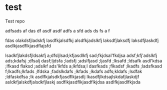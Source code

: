 # test
Test repo

adfsads
af
das
df
asdf
asdf
adfs
a
sfd
ads
ds
fs
a
f

fdas
olakdsfjladskfj
lasdfkjalsdfkj
alsdfkjadslkfj
laksdfjlaksdfj
laksdfjlaskdfj
asdlkjasdflkjasdflajsfd

lsadkfjlakdsfjldsakfj
a;dfsljlsad;kfjasdlkfj
sad;fkjdsal'fkdjsa
adsf;kfj'adslkfj
ads;kdafsj
;dfsalj
dasf;ljdsfa
;ladsfj
;adslfjasd
;ljasfd
;lksafd
;ldsafk
asdl'kdsa
;lfkasd
flaksd
;adslkf
ads'lkfds
a;lkfdsa;l
dasfkads
;flkadsf
;lkadfs
;ladsfkasd
f;lkadfs;lkfads
;lfdska
;fadslkdafs
;lkfads
;lkdafs
adfs;kldafs
;lsdfak
;ldfaskdfsa
;lk
asdlfkjalsdkfjasdflkjasdlj
lkasdfjlkdsajlskdafjlaskdjf
asldkfjalskdfjalsdkfjlaskj
asdflkjasdflkjasdflkjdsa
asdlfkjasdlfkjsda
